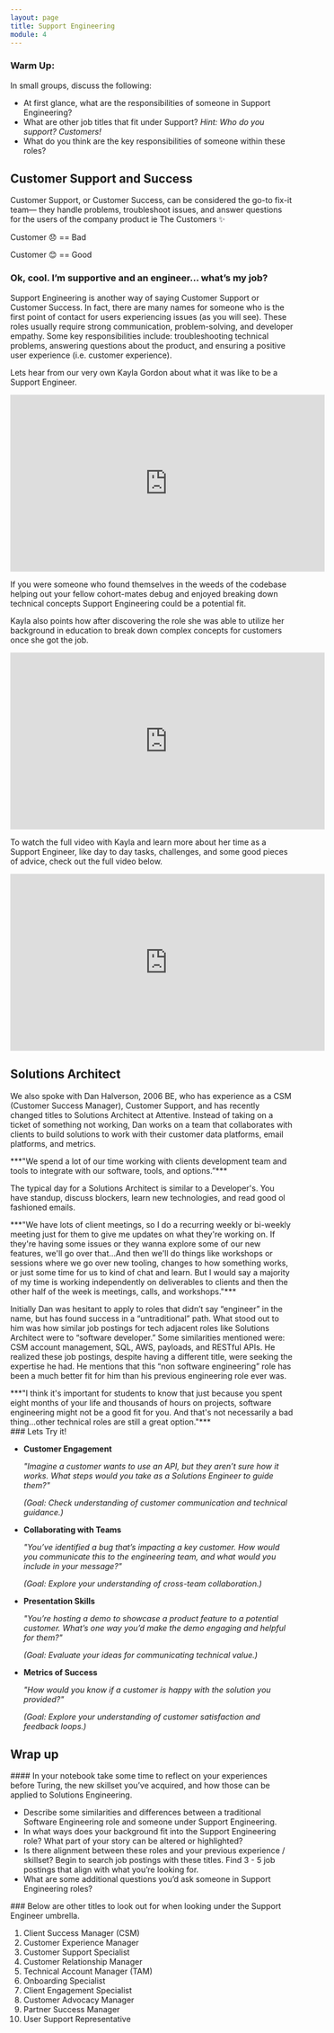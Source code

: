 ```yaml
---
layout: page
title: Support Engineering 
module: 4
---
```


### Warm Up:

In small groups, discuss the following:

- At first glance, what are the responsibilities of someone in Support Engineering?
- What are other job titles that fit under Support? _Hint: Who do you support? Customers!_
- What do you think are the key responsibilities of someone within these roles?

## Customer Support and Success

Customer Support, or Customer Success, can be considered the go-to fix-it team— they handle problems, troubleshoot issues, and answer questions for the users of the company product ie The Customers ✨

<section class="checks-for-understanding">

Customer 😞 == Bad 

Customer 😊 == Good
</section>

### Ok, cool. I’m supportive and an engineer… what’s my job?

Support Engineering is another way of saying Customer Support or Customer Success. In fact, there are many names for someone who is the first point of contact for users experiencing issues (as you will see). These roles usually require strong communication, problem-solving, and developer empathy. Some key responsibilities include: troubleshooting technical problems, answering questions about the product, and ensuring a positive user experience (i.e. customer experience).

Lets hear from our very own Kayla Gordon about what it was like to be a Support Engineer.

<iframe width="560" height="315" src="https://www.youtube.com/embed/pb_tXzlNrHI?si=aJ3EpnjHyzqJhnNA" title="YouTube video player" frameborder="0" allow="accelerometer; autoplay; clipboard-write; encrypted-media; gyroscope; picture-in-picture; web-share" referrerpolicy="strict-origin-when-cross-origin" allowfullscreen></iframe>


If you were someone who found themselves in the weeds of the codebase helping out your fellow cohort-mates debug and enjoyed breaking down technical concepts Support Engineering could be a potential fit. 

Kayla also points how after discovering the role she was able to utilize her background in education to break down complex concepts for customers once she got the job.

<iframe width="560" height="315" src="https://www.youtube.com/embed/70OByRxYkPU?si=Sv1MQ0yV3HNrY3Yp" title="YouTube video player" frameborder="0" allow="accelerometer; autoplay; clipboard-write; encrypted-media; gyroscope; picture-in-picture; web-share" referrerpolicy="strict-origin-when-cross-origin" allowfullscreen></iframe>

To watch the full video with Kayla and learn more about her time as a Support Engineer, like day to day tasks, challenges, and some good pieces of advice, check out the full video below.

<iframe width="560" height="315" src="https://www.youtube.com/embed/9Up4yKQfjUg?si=0ZNUgaiDCRzzFEqz" title="YouTube video player" frameborder="0" allow="accelerometer; autoplay; clipboard-write; encrypted-media; gyroscope; picture-in-picture; web-share" referrerpolicy="strict-origin-when-cross-origin" allowfullscreen></iframe>

## Solutions Architect

We also spoke with Dan Halverson, 2006 BE, who has experience as a CSM (Customer Success Manager), Customer Support, and has recently changed titles to Solutions Architect at Attentive. Instead of taking on a ticket of something not working, Dan works on a team that collaborates with clients to build solutions to work with their customer data platforms, email platforms, and metrics. 

<section class="call-to-action">
***"We spend a lot of our time working with clients development team and tools to integrate with our software, tools, and options.”***
</section>

The typical day for a Solutions Architect is similar to a Developer's. You have standup, discuss blockers, learn new technologies, and read good ol fashioned emails.

<section class="call-to-action">
***"We have lots of client meetings, so I do a recurring weekly or bi-weekly meeting just for them to give me updates on what they're working on. If they're having some issues or they wanna explore some of our new features, we'll go over that…And then we'll do things like workshops or sessions where we go over new tooling, changes to how something works, or just some time for us to kind of chat and learn. But I would say a majority of my time is working independently on deliverables to clients and then the other half of the week is meetings, calls, and workshops."***
</section>

Initially Dan was hesitant to apply to roles that didn’t say “engineer” in the name, but has found success in a “untraditional” path. What stood out to him was how similar job postings for tech adjacent roles like Solutions Architect were to “software developer.” Some similarities mentioned were: CSM account management, SQL, AWS, payloads, and RESTful APIs. He realized these job postings, despite having a different title, were seeking the expertise he had.  He mentions that this “non software engineering” role has been a much better fit for him than his previous engineering role ever was.

<section class="call-to-action">
***"I think it's important for students to know that just because you spent eight months of your life and thousands of hours on projects, software engineering might not be a good fit for you. And that's not necessarily a bad thing...other technical roles are still a great option."***
</section>

<section class="dropdown">
### Lets Try it! 

- **Customer Engagement**
    
    *"Imagine a customer wants to use an API, but they aren’t sure how it works. What steps would you take as a Solutions Engineer to guide them?"*
    
    *(Goal: Check understanding of customer communication and technical guidance.)*
    
- **Collaborating with Teams**
    
    *"You’ve identified a bug that’s impacting a key customer. How would you communicate this to the engineering team, and what would you include in your message?"*
    
    *(Goal: Explore your understanding of cross-team collaboration.)*
    
- **Presentation Skills**
    
    *"You’re hosting a demo to showcase a product feature to a potential customer. What’s one way you’d make the demo engaging and helpful for them?"*
    
    *(Goal: Evaluate your ideas for communicating technical value.)*
    
- **Metrics of Success**
    
    *"How would you know if a customer is happy with the solution you provided?"*
    
    *(Goal: Explore your understanding of customer satisfaction and feedback loops.)*
</section>

## Wrap up

<section class="checks-for-understanding">
#### In your notebook take some time to reflect on your experiences before Turing, the new skillset you’ve acquired, and how those can be applied to Solutions Engineering.

- Describe some similarities and differences between a traditional Software Engineering role and someone under Support Engineering.
- In what ways does your background fit into the Support Engineering role? What part of your story can be altered or highlighted?
- Is there alignment between these roles and your previous experience / skillset? Begin to search job postings with these titles. Find 3 - 5 job postings that align with what you’re looking for.
- What are some additional questions you’d ask someone in Support Engineering roles?

</section>

<section class="dropdown">
### Below are other titles to look out for when looking under the Support Engineer umbrella. 

1. Client Success Manager (CSM)
2. Customer Experience Manager
3. Customer Support Specialist
4. Customer Relationship Manager
5. Technical Account Manager (TAM)
6. Onboarding Specialist
7. Client Engagement Specialist
8. Customer Advocacy Manager
9. Partner Success Manager
10. User Support Representative

</section>